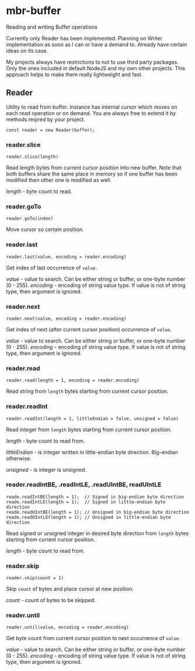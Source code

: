 # mbr-buffer
Reading and writing Buffer operations

Currently only Reader has been implemented. Planning on Writer implementation as soon as I can or have a demand to.
Already have certain ideas on its case.

My projects always have restrictions to not to use third party packages.
Only the ones included in default NodeJS and my own other projects.
This approach helps to make them really lightweight and fast.

## Reader
Utility to read from buffer. Instance has internal cursor which moves on each read operation or on demand.
You are always free to extend it by methods reqired by your project.
```
const reader = new Reader(buffer);
```
### reader.slice
`reader.slice(length)`

Read length bytes from current cursor position into new buffer. Note that both buffers share the same place in memory
so if one buffer has been modified then other one is modified as well.

*length* - byte count to read.

### reader.goTo
`reader.goTo(index)`

Move cursor so certain position.

### reader.last
`reader.last(value, encoding = reader.encoding)`

Get index of last occurrence of `value`.

*value* - value to search. Can be either string or buffer, or one-byte number (0 - 255).
*encoding* - encoding of string value type. If value is not of string type, then argument is ignored.

### reader.next
`reader.next(value, encoding = reader.encoding)`

Get index of next (after current cursor position) occurrence of `value`.

*value* - value to search. Can be either string or buffer, or one-byte number (0 - 255).
*encoding* - encoding of string value type. If value is not of string type, then argument is ignored.

### reader.read
`reader.read(length = 1, encoding = reader.encoding)`

Read string from `length` bytes starting from current cursor position.

### reader.readInt
`reader.readInt(length = 1, littleEndian = false, unsigned = false)`

Read integer from `length` bytes starting from current cursor position.

*length* - byte count to read from.

*littleEndian* - is integer written in little-endian byte direction. Big-endian otherwise.

*unsigned* - is integer is unsigned.

### reader.readIntBE, .readIntLE, .readUIntBE, readUIntLE
```
reade.readIntBE(length = 1);  // Signed in big-endian byte direction
reade.readIntLE(length = 1);  // Signed in little-endian byte direction
reade.readUIntBE(length = 1); // Unsigned in big-endian byte direction
reade.readUIntLE(length = 1); // Unsigned in little-endian byte direction
```

Read signed or unsigned integer in desired byte direction from `length` bytes starting from current cursor position.

*length* - byte count to read from.

### reader.skip
`reader.skip(count = 1)`

Skip `count` of bytes and place cursor at new position.

*count* - count of bytes to be skipped.

### reader.until
`reader.until(value, encoding = reader.encoding)`

Get byte count from current cursor position to next occurrence of `value`.

*value* - value to search. Can be either string or buffer, or one-byte number (0 - 255).
*encoding* - encoding of string value type. If value is not of string type, then argument is ignored.
